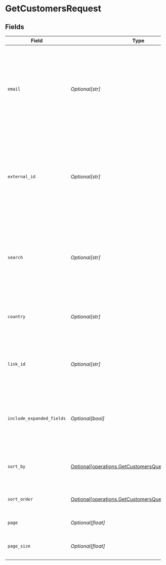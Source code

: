 # GetCustomersRequest


## Fields

| Field                                                                                                                                       | Type                                                                                                                                        | Required                                                                                                                                    | Description                                                                                                                                 | Example                                                                                                                                     |
| ------------------------------------------------------------------------------------------------------------------------------------------- | ------------------------------------------------------------------------------------------------------------------------------------------- | ------------------------------------------------------------------------------------------------------------------------------------------- | ------------------------------------------------------------------------------------------------------------------------------------------- | ------------------------------------------------------------------------------------------------------------------------------------------- |
| `email`                                                                                                                                     | *Optional[str]*                                                                                                                             | :heavy_minus_sign:                                                                                                                          | A case-sensitive filter on the list based on the customer's `email` field. The value must be a string. Takes precedence over `externalId`.  |                                                                                                                                             |
| `external_id`                                                                                                                               | *Optional[str]*                                                                                                                             | :heavy_minus_sign:                                                                                                                          | A case-sensitive filter on the list based on the customer's `externalId` field. The value must be a string. Takes precedence over `search`. |                                                                                                                                             |
| `search`                                                                                                                                    | *Optional[str]*                                                                                                                             | :heavy_minus_sign:                                                                                                                          | A search query to filter customers by email, externalId, or name. If `email` or `externalId` is provided, this will be ignored.             |                                                                                                                                             |
| `country`                                                                                                                                   | *Optional[str]*                                                                                                                             | :heavy_minus_sign:                                                                                                                          | A filter on the list based on the customer's `country` field.                                                                               |                                                                                                                                             |
| `link_id`                                                                                                                                   | *Optional[str]*                                                                                                                             | :heavy_minus_sign:                                                                                                                          | A filter on the list based on the customer's `linkId` field (the referral link ID).                                                         |                                                                                                                                             |
| `include_expanded_fields`                                                                                                                   | *Optional[bool]*                                                                                                                            | :heavy_minus_sign:                                                                                                                          | Whether to include expanded fields on the customer (`link`, `partner`, `discount`).                                                         |                                                                                                                                             |
| `sort_by`                                                                                                                                   | [Optional[operations.GetCustomersQueryParamSortBy]](../../models/operations/getcustomersqueryparamsortby.md)                                | :heavy_minus_sign:                                                                                                                          | The field to sort the customers by. The default is `createdAt`.                                                                             |                                                                                                                                             |
| `sort_order`                                                                                                                                | [Optional[operations.GetCustomersQueryParamSortOrder]](../../models/operations/getcustomersqueryparamsortorder.md)                          | :heavy_minus_sign:                                                                                                                          | The sort order. The default is `desc`.                                                                                                      |                                                                                                                                             |
| `page`                                                                                                                                      | *Optional[float]*                                                                                                                           | :heavy_minus_sign:                                                                                                                          | The page number for pagination.                                                                                                             | 1                                                                                                                                           |
| `page_size`                                                                                                                                 | *Optional[float]*                                                                                                                           | :heavy_minus_sign:                                                                                                                          | The number of items per page.                                                                                                               | 50                                                                                                                                          |